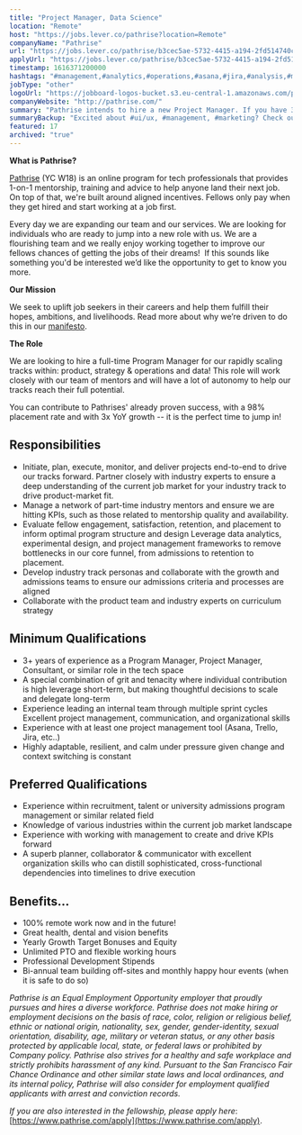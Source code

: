 ```yaml
---
title: "Project Manager, Data Science"
location: "Remote"
host: "https://jobs.lever.co/pathrise?location=Remote"
companyName: "Pathrise"
url: "https://jobs.lever.co/pathrise/b3cec5ae-5732-4415-a194-2fd514740c4c"
applyUrl: "https://jobs.lever.co/pathrise/b3cec5ae-5732-4415-a194-2fd514740c4c/apply"
timestamp: 1616371200000
hashtags: "#management,#analytics,#operations,#asana,#jira,#analysis,#marketing,#ui/ux,#office,#monitoring"
jobType: "other"
logoUrl: "https://jobboard-logos-bucket.s3.eu-central-1.amazonaws.com/pathrise"
companyWebsite: "http://pathrise.com/"
summary: "Pathrise intends to hire a new Project Manager. If you have 3+ years of experience as a Program Manager, Project Manager, Consultant, or similar role in the tech space, consider applying."
summaryBackup: "Excited about #ui/ux, #management, #marketing? Check out this job post!"
featured: 17
archived: "true"
---
```


**What is Pathrise?**

[Pathrise](https://www.pathrise.com/) (YC W18) is an online program for tech professionals that provides 1-on-1 mentorship, training and advice to help anyone land their next job. On top of that, we're built around aligned incentives. Fellows only pay when they get hired and start working at a job first.

Every day we are expanding our team and our services. We are looking for individuals who are ready to jump into a new role with us. We are a flourishing team and we really enjoy working together to improve our fellows chances of getting the jobs of their dreams!  If this sounds like something you'd be interested we’d like the opportunity to get to know you more.

**Our Mission**

We seek to uplift job seekers in their careers and help them fulfill their hopes, ambitions, and livelihoods. Read more about why we’re driven to do this in our [manifesto](https://www.pathrise.com/manifesto).

**The Role** 

We are looking to hire a full-time Program Manager for our rapidly scaling tracks within: product, strategy & operations and data! This role will work closely with our team of mentors and will have a lot of autonomy to help our tracks reach their full potential.

You can contribute to Pathrises' already proven success, with a 98% placement rate and with 3x YoY growth -- it is the perfect time to jump in!

## Responsibilities

*   Initiate, plan, execute, monitor, and deliver projects end-to-end to drive our tracks forward. Partner closely with industry experts to ensure a deep understanding of the current job market for your industry track to drive product-market fit.
*   Manage a network of part-time industry mentors and ensure we are hitting KPIs, such as those related to mentorship quality and availability. 
*   Evaluate fellow engagement, satisfaction, retention, and placement to inform optimal program structure and design Leverage data analytics, experimental design, and project management frameworks to remove bottlenecks in our core funnel, from admissions to retention to placement. 
*   Develop industry track personas and collaborate with the growth and admissions teams to ensure our admissions criteria and processes are aligned
*   Collaborate with the product team and industry experts on curriculum strategy

## Minimum Qualifications

*   3+ years of experience as a Program Manager, Project Manager, Consultant, or similar role in the tech space 
*   A special combination of grit and tenacity where individual contribution is high leverage short-term, but making thoughtful decisions to scale and delegate long-term
*   Experience leading an internal team through multiple sprint cycles Excellent project management, communication, and organizational skills
*   Experience with at least one project management tool (Asana, Trello, Jira, etc..)
*   Highly adaptable, resilient, and calm under pressure given change and context switching is constant

## Preferred Qualifications

*   Experience within recruitment, talent or university admissions program management or similar related field 
*   Knowledge of various industries within the current job market landscape
*   Experience with working with management to create and drive KPIs forward 
*   A superb planner, collaborator & communicator with excellent organization skills who can distill sophisticated, cross-functional dependencies into timelines to drive execution

## Benefits...

*   100% remote work now and in the future! 
*   Great health, dental and vision benefits 
*   Yearly Growth Target Bonuses and Equity 
*   Unlimited PTO and flexible working hours
*   Professional Development Stipends 
*   Bi-annual team building off-sites and monthly happy hour events (when it is safe to do so)

_Pathrise is an Equal Employment Opportunity employer that proudly pursues and hires a diverse workforce. Pathrise does not make hiring or employment decisions on the basis of race, color, religion or religious belief, ethnic or national origin, nationality, sex, gender, gender-identity, sexual orientation, disability, age, military or veteran status, or any other basis protected by applicable local, state, or federal laws or prohibited by Company policy. Pathrise also strives for a healthy and safe workplace and strictly prohibits harassment of any kind. Pursuant to the San Francisco Fair Chance Ordinance and other similar state laws and local ordinances, and its internal policy, Pathrise will also consider for employment qualified applicants with arrest and conviction records._

_If you are also interested in the fellowship, please apply here_: [https://www.pathrise.com/apply](https://www.pathrise.com/apply).

